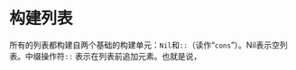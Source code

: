 构建列表
===================================================================================
所有的列表都构建自两个基础的构建单元：`Nil`和`::`（读作“`cons`”）。Nil表示空列表。中缀操作符`::`
表示在列表前追加元素。也就是说，
